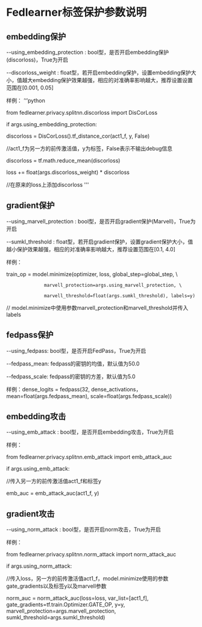 # Fedlearner标签保护参数说明

## embedding保护

--using_embedding_protection : bool型，是否开启embedding保护(discorloss)，True为开启

--discorloss_weight : float型，若开启embedding保护，设置embedding保护大小，值越大embedding保护效果越强，相应的对准确率影响越大，推荐设置设置范围在[0.001, 0.05]

样例：
’‘’python

from fedlearner.privacy.splitnn.discorloss import DisCorLoss

if args.using_embedding_protection:

  discorloss = DisCorLoss().tf_distance_cor(act1_f, y, False)

  //act1_f为另一方的前传激活值，y为标签，False表示不输出debug信息

  discorloss = tf.math.reduce_mean(discorloss)

  loss += float(args.discorloss_weight) * discorloss

//在原来的loss上添加discorloss
'''

## gradient保护

--using_marvell_protection : bool型，是否开启gradient保护(Marvell)，True为开启

--sumkl_threshold : float型，若开启gradient保护，设置gradient保护大小，值越小保护效果越强，相应的对准确率影响越大，推荐设置范围在[0.1, 4.0]

样例：

train_op = model.minimize(optimizer, loss, global_step=global_step, \ 

                  marvell_protection=args.using_marvell_protection, \ 

                  marvell_threshold=float(args.sumkl_threshold), labels=y) 

// model.minimize中使用参数marvell_protection和marvell_threshold并传入labels

## fedpass保护

--using_fedpass: bool型，是否开启FedPass，True为开启

--fedpass_mean: fedpass的密钥的均值，默认值为50.0

--fedpass_scale: fedpass的密钥的方差，默认值为5.0

样例：dense_logits = fedpass(32, dense_activations， mean=float(args.fedpass_mean), scale=float(args.fedpass_scale))

## embedding攻击

--using_emb_attack : bool型，是否开启embedding攻击，True为开启

样例：

from fedlearner.privacy.splitnn.emb_attack import emb_attack_auc

if args.using_emb_attack:

  //传入另一方的前传激活值act1_f和标签y

  emb_auc = emb_attack_auc(act1_f, y)

## gradient攻击

--using_norm_attack : bool型，是否开启norm攻击，True为开启

样例：

from fedlearner.privacy.splitnn.norm_attack import norm_attack_auc

if args.using_norm_attack:

  //传入loss，另一方的前传激活值act1_f，model.minimize使用的参数gate_gradients以及标签y以及marvell参数

  norm_auc = norm_attack_auc(loss=loss, var_list=[act1_f], gate_gradients=tf.train.Optimizer.GATE_OP, y=y, marvell_protection=args.marvell_protection, sumkl_threshold=args.sumkl_threshold)
